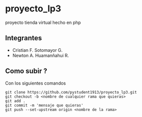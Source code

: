 # proyecto_lp3
proyecto tienda virtual hecho en php


## Integrantes

- Cristian F. Sotomayor G.
- Newton A. Huamanñahui R.


## Como subir ?

Con los siguientes comandos
```
git clone https://github.com/pystudent1913/proyecto_lp3.git
git checkout -b <nombre de cualquier rama que quieras>
git add .
git commit -m 'mensaje que quieras'
git push --set-upstream origin <nombre de la rama>
```

